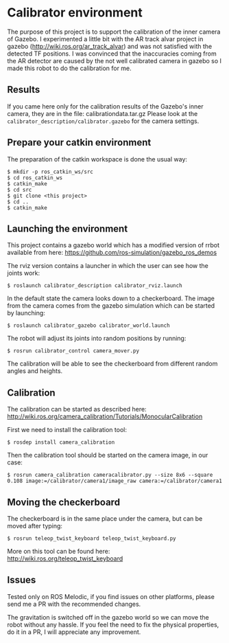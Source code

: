 # Calibrator environment

The purpose of this project is to support the calibration of the inner camera of Gazebo.
I experimented a little bit with the AR track alvar project in gazebo (http://wiki.ros.org/ar_track_alvar) and was not satisfied with the detected TF positions. I was convinced that the inaccuracies coming from the AR detector are caused by the not well calibrated camera in gazebo so I made this robot to do the calibration for me.

## Results

If you came here only for the calibration results of the Gazebo's inner camera, they are in the file: calibrationdata.tar.gz Please look at the `calibrator_description/calibrator.gazebo` for the camera settings.

## Prepare your catkin environment

The preparation of the catkin workspace is done the usual way:

```
$ mkdir -p ros_catkin_ws/src
$ cd ros_catkin_ws
$ catkin_make
$ cd src 
$ git clone <this project> 
$ cd ..
$ catkin_make
```

## Launching the environment

This project contains a gazebo world which has a modified version of rrbot available from here:
https://github.com/ros-simulation/gazebo_ros_demos

The rviz version contains a launcher in which the user can see how the joints work:

```$ roslaunch calibrator_description calibrator_rviz.launch```

In the default state the camera looks down to a checkerboard. The image from the camera comes from the gazebo simulation which can be started by launching:

```$ roslaunch calibrator_gazebo calibrator_world.launch```

The robot will adjust its joints into random positions by running:

```$ rosrun calibrator_control camera_mover.py```

The calibration will be able to see the checkerboard from different random angles and heights.

## Calibration

The calibration can be started as described here:
http://wiki.ros.org/camera_calibration/Tutorials/MonocularCalibration

First we need to install the calibration tool:

```$ rosdep install camera_calibration```

Then the calibration tool should be started on the camera image, in our case:

```$ rosrun camera_calibration cameracalibrator.py --size 8x6 --square 0.108 image:=/calibrator/camera1/image_raw camera:=/calibrator/camera1 ```

## Moving the checkerboard

The checkerboard is in the same place under the camera, but can be moved after typing:

```$ rosrun teleop_twist_keyboard teleop_twist_keyboard.py ```

More on this tool can be found here: http://wiki.ros.org/teleop_twist_keyboard

## Issues

Tested only on ROS Melodic, if you find issues on other platforms, please send me a PR with the recommended changes.

The gravitation is switched off in the gazebo world so we can move the robot without any hassle. If you feel the need to fix the physical properties, do it in a PR, I will appreciate any improvement.
